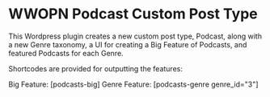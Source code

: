 # WWOPN Podcast Custom Post Type

This Wordpress plugin creates a new custom post type, Podcast, along with a new Genre taxonomy, a UI for creating a Big Feature of Podcasts, and featured Podcasts for each Genre.

Shortcodes are provided for outputting the features:

Big Feature: [podcasts-big]
Genre Feature: [podcasts-genre genre_id="3"]